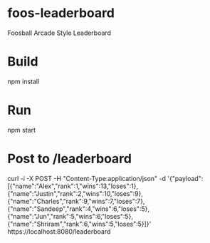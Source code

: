 # foos-leaderboard
Foosball Arcade Style Leaderboard

# Build
npm install

# Run
npm start

# Post to /leaderboard
curl -i -X POST -H "Content-Type:application/json" -d '{"payload":[{"name":"Alex","rank":1,"wins":13,"loses":1},{"name":"Justin","rank":2,"wins":10,"loses":9},{"name":"Charles","rank":9,"wins":7,"loses":7},{"name":"Sandeep","rank":4,"wins":6,"loses":5},{"name":"Jun","rank":5,"wins":6,"loses":5},{"name":"Shriram","rank":6,"wins":5,"loses":5}]}' https://localhost:8080/leaderboard